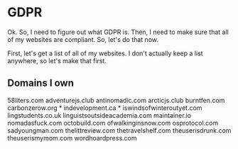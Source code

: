 # GDPR

Ok. So, I need to figure out what GDPR is. Then, I need to make sure that all of my websites are compliant. So, let's do that now.

First, let's get a list of all of my websites. I don't actually keep a list anywhere, so let's make that first.

## Domains I own
58liters.com
adventurejs.club
antinomadic.com
arcticjs.club
burntfen.com
carbonzerow.org *
indevelopment.ca *
iswindsofwinteroutyet.com
lingstudents.co.uk
linguistsoutsideacademia.com
maintainer.io
nomadasfuck.com
octobuild.com
ofwalkinginsnow.com
osprotocol.com
sadyoungman.com
thelittreview.com
thetravelshelf.com
theuserisdrunk.com
theuserismymom.com
wordhoardpress.com

##
